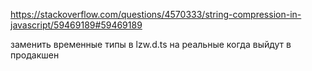 https://stackoverflow.com/questions/4570333/string-compression-in-javascript/59469189#59469189

заменить временные типы в lzw.d.ts на реальные когда выйдут в продакшен
